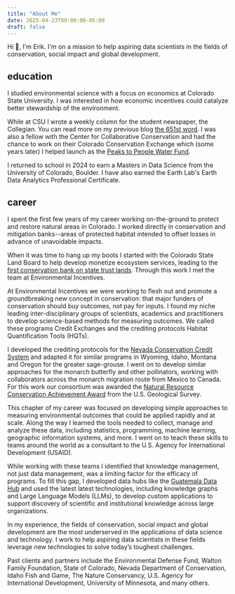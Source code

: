 ```yaml
---
title: "About Me"
date: 2025-04-23T09:00:00-05:00
draft: false
---
```


Hi 👋, I'm Erik. I'm on a mission to help aspiring data scientists in the fields of conservation, social impact and global development.

## education
I studied environmental science with a focus on economics at Colorado State University. I was interested in how economic incentives could catalyze better stewardship of the environment.

While at CSU I wrote a weekly column for the student newspaper, the Collegian. You can read more on my previous blog [the 651st word](https://the651.wordpress.com/2009/09/30/experiencing-northern-colorado-at-harvest). I was also a fellow with the Center for Collaborative Conservation and had the chance to work on their Colorado Conservation Exchange which (some years later) I helped launch as the [Peaks to People Water Fund](https://peakstopeople.org/).

I returned to school in 2024 to earn a Masters in Data Science from the University of Colorado, Boulder. I have also earned the Earth Lab's Earth Data Analytics Professional Certificate.

## career
I spent the first few years of my career working on-the-ground to protect and restore natural areas in Colorado. I worked directly in conservation and mitigation banks--areas of protected habitat intended to offset losses in advance of unavoidable impacts.  

When it was time to hang up my boots I started with the Colorado State Land Board to help develop monetize ecosystem services, leading to the [first conservation bank on state trust lands](https://www.policyinnovation.org/blog/colorado-conservation-bank-aligns-profit-with-species-protections). Through this work I met the team at Environmental Incentives.

At Environmental Incentives we were working to flesh out and promote a groundbreaking new concept in conservation: that major funders of conservation should buy outcomes, not pay for inputs. I found my niche leading inter-disciplinary groups of scientists, academics and practitioners to develop science-based methods for measuring outcomes. We called these programs Credit Exchanges and the crediting protocols Habitat Quantification Tools (HQTs). 

I developed the crediting protocols for the [Nevada Conservation Credit System](https://sett.maps.arcgis.com/apps/webappviewer/index.html?id=06c24c7849c8453189d2eb985d865d2d) and adapted it for similar programs in Wyoming, Idaho, Montana and Oregon for the greater sage-grouse. I went on to develop similar approaches for the monarch butterfly and other pollinators, working with collaborators across the monarch migration route from Mexico to Canada. For this work our consortium was awarded the [Natural Resource Conservation Achievement Award](https://www.usgs.gov/centers/upper-midwest-environmental-sciences-center/science/department-interior-natural-resource) from the U.S. Geological Survey.

This chapter of my career was focused on developing simple approaches to measuring environmental outcomes that could be applied rapidly and at scale. Along the way I learned the tools needed to collect, manage and analyze these data, including statistics, programming, machine learning, geographic information systems, and more. I went on to teach these skills to teams around the world as a consultant to the U.S. Agency for International Development (USAID). 

While working with these teams I identified that knowledge management, not just data management, was a limiting factor for the efficacy of programs. To fill this gap, I developed data hubs like the [Guatemala Data Hub](https://sites.google.com/usaid.gov/guatemaladatahub/home) and used the latest latest technologies, including knowledge graphs and Large Language Models (LLMs), to develop custom applications to support discovery of scientific and institutional knowledge across large organizations.

In my experience, the fields of conservation, social impact and global development are the most underserved in the applications of data science and technology. I work to help aspiring data scientists in these fields leverage new technologies to solve today’s toughest challenges.

Past clients and partners include the Environmental Defense Fund, Walton Family Foundation, State of Colorado, Nevada Department of Conservation, Idaho Fish and Game, The Nature Conservancy, U.S. Agency for International Development, University of Minnesota, and many others. 
